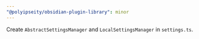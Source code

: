 ```yaml
---
"@polyipseity/obsidian-plugin-library": minor
---
```


Create `AbstractSettingsManager` and `LocalSettingsManager` in `settings.ts`.
